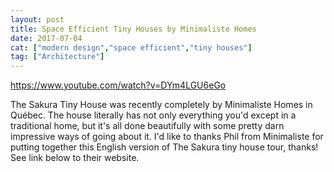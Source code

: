 ```yaml
---
layout: post
title: Space Efficient Tiny Houses by Minimaliste Homes
date: 2017-07-04
cat: ["modern design","space efficient","tiny houses"]
tag: ["Architecture"]
---
```


https://www.youtube.com/watch?v=DYm4LGU6eGo

The Sakura Tiny House was recently completely by Minimaliste Homes in Québec. The house literally has not only everything you'd except in a traditional home, but it's all done beautifully with some pretty darn impressive ways of going about it. I'd like to thanks Phil from Minimaliste for putting together this English version of The Sakura tiny house tour, thanks! See link below to their website. 